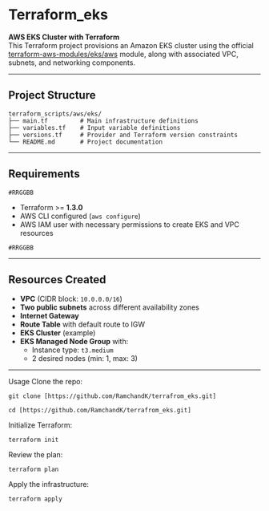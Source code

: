 # **Terraform_eks**

**AWS EKS Cluster with Terraform**  
This Terraform project provisions an Amazon EKS cluster using the official [terraform-aws-modules/eks/aws](https://github.com/terraform-aws-modules/terraform-aws-eks) module, along with associated VPC, subnets, and networking components.

---

## **Project Structure**
```
terraform_scripts/aws/eks/
├── main.tf         # Main infrastructure definitions
├── variables.tf    # Input variable definitions
├── versions.tf     # Provider and Terraform version constraints
└── README.md       # Project documentation
```

---

## **Requirements**
`#RRGGBB`

- Terraform >= **1.3.0**
- AWS CLI configured (`aws configure`)
- AWS IAM user with necessary permissions to create EKS and VPC resources

`#RRGGBB`

---

## **Resources Created**

- **VPC** (CIDR block: `10.0.0.0/16`)
- **Two public subnets** across different availability zones
- **Internet Gateway**
- **Route Table** with default route to IGW
- **EKS Cluster** (example)
- **EKS Managed Node Group** with:
  - Instance type: `t3.medium`
  - 2 desired nodes (min: 1, max: 3)

---

Usage
Clone the repo:
```
git clone [https://github.com/RamchandK/terrafrom_eks.git]

cd [https://github.com/RamchandK/terrafrom_eks.git]
```

Initialize Terraform:
```
terraform init
```
Review the plan:
```
terraform plan
```
Apply the infrastructure:
```
terraform apply
```
